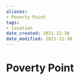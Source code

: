 ```yaml
---
aliases: 
- Poverty Point
tags: 
- location
date_created: 2021-12-30
date_modified: 2021-12-30
---
```


# Poverty Point
